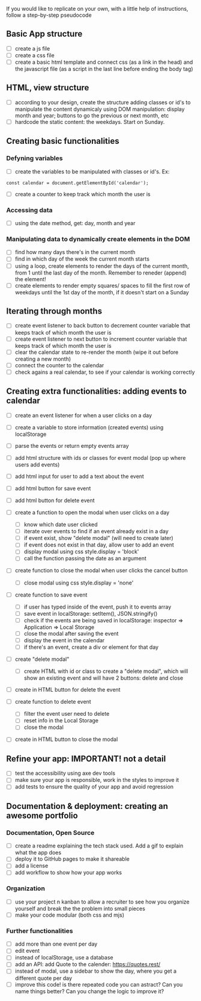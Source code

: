 <!-- This code is based on this tutorial: https://www.youtube.com/watch?v=m9OSBJaQTlM -->
If you would like to replicate on your own, with a little help of instructions, follow a step-by-step pseudocode

## Basic App structure
- [ ] create a js file
- [ ] create a css file
- [ ] create a basic html template and connect css (as a link in the head) and the javascript file (as a script in the last line before ending the body tag)

## HTML, view structure
- [ ] according to your design, create the structure adding classes or id's to manipulate the content dynamicaly using DOM manipulation: display month and year; buttons to go
the previous or next month, etc
- [ ] hardcode the static content: the weekdays. Start on Sunday.

## Creating basic functionalities
### Defyning variables
- [ ] create the variables to be manipulated with classes or id's. Ex:
```
const calendar = document.getElementById('calendar');
```
- [ ] create a counter to keep track which month the user is

### Accessing data
- [ ] using the date method, get: day, month and year

### Manipulating data to dynamically create elements in the DOM
- [ ] find how many days there's in the current month
- [ ] find in which day of the week the current month starts
- [ ] using a loop, create elements to render the days of the current month, from 1 until the last day of the month. Remember to reneder (append) the element!
- [ ] create elements to render empty squares/ spaces to fill the first row of weekdays until the 1st day of the month, if it doesn't start on a Sunday

## Iterating through months
- [ ] create event listener to back button to decrement counter variable that keeps track of which month the user is
- [ ] create event listener to next button to increment counter variable that keeps track of which month the user is
- [ ] clear the calendar state to re-render the month (wipe it out before creating a new month)
- [ ] connect the counter to the calendar
- [ ] check agains a real calendar, to see if your calendar is working correctly

## Creating extra functionalities: adding events to calendar
- [ ] create an event listener for when a user clicks on a day
- [ ] create a variable to store information (created events) using localStorage
- [ ] parse the events or return empty events array
- [ ] add html structure with ids or classes for event modal (pop up where users add events)
- [ ] add html input for user to add a text about the event
- [ ] add html button for save event
- [ ] add html button for delete event
- [ ] create a function to open the modal when user clicks on a day
   - [ ] know which date user clicked
   - [ ] iterate over events to find if an event already exist in a day
   - [ ] if event exist, show "delete modal" (will need to create later)
   - [ ] if event does not exist in that day, allow user to add an event
   - [ ] display modal using css style.display = 'block'
   - [ ] call the function passing the date as an argument
- [ ] create function to close the modal when user clicks the cancel button
   - [ ] close modal using css style.display = 'none'
- [ ] create function to save event
   - [ ] if user has typed inside of the event, push it to events array
   - [ ] save event in localStorage: setItem(), JSON.stringify()
   - [ ] check if the events are being saved in localStorage: inspector => Application => Local Storage
   - [ ] close the modal after saving the event
   - [ ] display the event in the calendar
   - [ ] if there's an event, create a div or element for that day
- [ ] create "delete modal"
   - [ ] create HTML  with id or class to create a "delete modal", which will show an existing event and will have 2 buttons: delete and close
 - [ ] create in HTML button for delete the event
 - [ ] create function to delete event
   - [ ] filter the event user need to delete
   - [ ] reset info in the Local Storage
   - [ ] close the modal
 - [ ] create in HTML button to close the modal


## Refine your app: IMPORTANT! not a detail
- [ ] test the accessibility using axe dev tools
- [ ] make sure your app is responsible, work in the styles to improve it
- [ ] add tests to ensure the quality of your app and avoid regression

## Documentation & deployment: creating an awesome portfolio
### Documentation, Open Source
- [ ] create a readme explaining the tech stack used. Add a gif to explain what the app does
- [ ] deploy it to GitHub pages to make it shareable
- [ ] add a license
- [ ] add workflow to show how your app works

### Organization
- [ ] use your project n
kanban to allow a recruiter to see how you organize yourself and break the the problem into small pieces
- [ ] make your code modular (both css and mjs)

### Further functionalities
- [ ] add more than one event per day
- [ ] edit event
- [ ] instead of localStorage, use a database
- [ ] add an API: add Quote to the calender: https://quotes.rest/
- [ ] instead of modal, use a sidebar to show the day, where you get a different quote per day
- [ ] improve this code! is there repeated code you can astract? Can you name things better? Can you change the logic to improve it?
